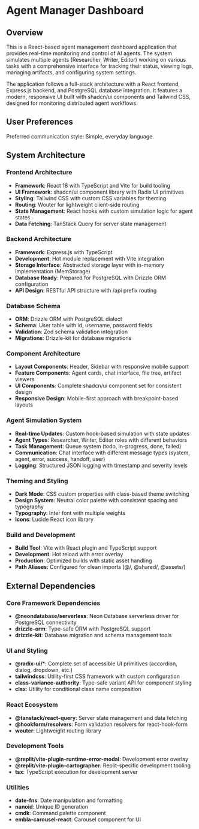 # Agent Manager Dashboard

## Overview

This is a React-based agent management dashboard application that provides real-time monitoring and control of AI agents. The system simulates multiple agents (Researcher, Writer, Editor) working on various tasks with a comprehensive interface for tracking their status, viewing logs, managing artifacts, and configuring system settings.

The application follows a full-stack architecture with a React frontend, Express.js backend, and PostgreSQL database integration. It features a modern, responsive UI built with shadcn/ui components and Tailwind CSS, designed for monitoring distributed agent workflows.

## User Preferences

Preferred communication style: Simple, everyday language.

## System Architecture

### Frontend Architecture
- **Framework**: React 18 with TypeScript and Vite for build tooling
- **UI Framework**: shadcn/ui component library with Radix UI primitives
- **Styling**: Tailwind CSS with custom CSS variables for theming
- **Routing**: Wouter for lightweight client-side routing
- **State Management**: React hooks with custom simulation logic for agent states
- **Data Fetching**: TanStack Query for server state management

### Backend Architecture
- **Framework**: Express.js with TypeScript
- **Development**: Hot module replacement with Vite integration
- **Storage Interface**: Abstracted storage layer with in-memory implementation (MemStorage)
- **Database Ready**: Prepared for PostgreSQL with Drizzle ORM configuration
- **API Design**: RESTful API structure with /api prefix routing

### Database Schema
- **ORM**: Drizzle ORM with PostgreSQL dialect
- **Schema**: User table with id, username, password fields
- **Validation**: Zod schema validation integration
- **Migrations**: Drizzle-kit for database migrations

### Component Architecture
- **Layout Components**: Header, Sidebar with responsive mobile support
- **Feature Components**: Agent cards, chat interface, file tree, artifact viewers
- **UI Components**: Complete shadcn/ui component set for consistent design
- **Responsive Design**: Mobile-first approach with breakpoint-based layouts

### Agent Simulation System
- **Real-time Updates**: Custom hook-based simulation with state updates
- **Agent Types**: Researcher, Writer, Editor roles with different behaviors
- **Task Management**: Queue system (todo, in-progress, done, failed)
- **Communication**: Chat interface with different message types (system, agent, error, success, handoff, user)
- **Logging**: Structured JSON logging with timestamp and severity levels

### Theming and Styling
- **Dark Mode**: CSS custom properties with class-based theme switching
- **Design System**: Neutral color palette with consistent spacing and typography
- **Typography**: Inter font with multiple weights
- **Icons**: Lucide React icon library

### Build and Development
- **Build Tool**: Vite with React plugin and TypeScript support
- **Development**: Hot reload with error overlay
- **Production**: Optimized builds with static asset handling
- **Path Aliases**: Configured for clean imports (@/, @shared/, @assets/)

## External Dependencies

### Core Framework Dependencies
- **@neondatabase/serverless**: Neon Database serverless driver for PostgreSQL connectivity
- **drizzle-orm**: Type-safe ORM with PostgreSQL support
- **drizzle-kit**: Database migration and schema management tools

### UI and Styling
- **@radix-ui/***: Complete set of accessible UI primitives (accordion, dialog, dropdown, etc.)
- **tailwindcss**: Utility-first CSS framework with custom configuration
- **class-variance-authority**: Type-safe variant API for component styling
- **clsx**: Utility for conditional class name composition

### React Ecosystem
- **@tanstack/react-query**: Server state management and data fetching
- **@hookform/resolvers**: Form validation resolvers for react-hook-form
- **wouter**: Lightweight routing library

### Development Tools
- **@replit/vite-plugin-runtime-error-modal**: Development error overlay
- **@replit/vite-plugin-cartographer**: Replit-specific development tooling
- **tsx**: TypeScript execution for development server

### Utilities
- **date-fns**: Date manipulation and formatting
- **nanoid**: Unique ID generation
- **cmdk**: Command palette component
- **embla-carousel-react**: Carousel component for UI